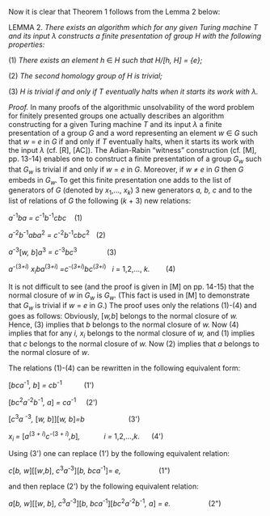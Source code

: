 <p>Now it is clear
that Theorem 1 follows from the Lemma 2 below:</p>

<p>LEMMA 2. <i>There exists an algorithm which for any given Turing
machine T and its input λ</i> <i>constructs a
finite presentation of group H with the following properties:</i></p>

<p>(1)
<i>There exists an element h </i>∈ <i>H such that H/[h, H] = {e};</i></p>

<p>(2)
<i>The second homology group of H is trivial;</i></p>

<p>(3)<i> H is trivial if and only if T eventually halts when it
starts its work with λ.</i></p>

<p><i>Proof.</i> In
many proofs of the algorithmic unsolvability of the word problem for finitely
presented groups one actually describes an algorithm constructing for a given
Turing machine <i>T</i> and its input <i>λ</i> a finite presentation of a group <i>G</i> and a word representing an element <i>w </i>∈ <i>G</i> such that <i>w</i>
= <i>e</i> in <i>G</i>
if and only if <i>T</i> eventually halts, when
it starts its work with the input <i>λ</i> (cf.
[R], [AC]). The Adian-Rabin “witness” construction (cf. [M], pp. 13-14) enables
one to construct a finite presentation of a group <i>G<sub>w</sub></i> such that <i>G<sub>w</sub></i> is trivial if and only if <i>w</i> = <i>e</i> in <i>G</i>. Moreover, if <i>w
≠ e</i> in <i>G</i> then <i>G</i> embeds in <i>G<sub>w</sub>.</i>
To get this finite presentation one adds to the list of generators of <i>G</i> (denoted by <i>x</i><sub>1</sub>,…,
<i>x<sub>k</sub></i>) 3 new generators <i>a, b, c </i>and to the list of relations of <i>G</i> the following (<i>k</i>
+ 3) new relations:</p>

<p><i>a</i><sup>-1</sup><i>ba = c</i><sup>-1</sup><i>b</i><sup>-1</sup><i>cbc&nbsp;&nbsp;&nbsp;
</i>(1)</p>

<p><i>a</i><sup>-2</sup><i>b</i><sup>-1</sup><i>aba</i><sup>2</sup><i> = c<sup>-</sup></i><sup>2</sup><i>b<sup>-</sup></i><sup>1</sup><i>cbc</i><sup>2</sup><i><sup>&nbsp;&nbsp;&nbsp;
</sup></i>(2) </p>

<p><i>a<sup>-</sup></i><sup>3</sup>[<i>w, b</i>]<i>a</i><sup>3</sup><i> = c<sup>-</sup></i><sup>3</sup><i>bc</i><sup>3</sup><i><sup>&nbsp;&nbsp;&nbsp;&nbsp;&nbsp;&nbsp;&nbsp;&nbsp;&nbsp;&nbsp;&nbsp;&nbsp;&nbsp;&nbsp;&nbsp;&nbsp;&nbsp;
</sup></i>(3)</p>

<p><i>a<sup>-</sup></i><sup>(3</sup><i><sup>+i</sup></i><sup>)</sup><i> x<sub>i</sub>ba</i><sup>(3</sup><i><sup>+i</sup></i><sup>)</sup><i><sup> </sup>=c<sup>-</sup></i><sup>(</sup><i><sup>3+i</sup></i><sup>)</sup><i>bc</i><sup>(</sup><i><sup>3+i</sup></i><sup>)</sup><i> &nbsp;&nbsp;i </i>= 1,2,…,<i> k.&nbsp;&nbsp;&nbsp;&nbsp;&nbsp;&nbsp;&nbsp; </i>(4)</p>

<p>It is not
difficult to see (and the proof is given in [M] on pp. 14-15) that the normal
closure of <i>w</i> in <i>G<sub>w</sub></i> is <i>G<sub>w</sub>.</i>
(This fact is used in [M] to demonstrate that <i>G<sub>w
</sub></i>is trivial if <i>w</i> = <i>e</i> in <i>G</i>.) The
proof uses only the relations (1)-(4) and goes as follows: Obviously, [<i>w,b</i>] belongs to the normal closure of <i>w.</i> Hence, (3) implies that <i>b</i> belongs to the normal closure of <i>w.</i> Now (4) implies that for any <i>i, x<sub>i</sub></i> belongs to the normal closure of <i>w,</i> and (1) implies that <i>c</i> belongs to the normal closure of <i>w.</i> Now (2) implies that <i>a</i> belongs to the normal closure of <i>w</i>.</p>

<p>The relations
(1)-(4) can be rewritten in the following equivalent form:</p>

<p>[<i>bca</i><sup>-1</sup><i>,
b</i>]<i> = cb</i><sup>-1</sup>&nbsp;&nbsp;&nbsp;&nbsp;&nbsp;&nbsp;&nbsp;&nbsp;&nbsp;&nbsp; (1')</p>

<p>[<i>bc</i><sup>2</sup><i>a</i><sup>-2</sup><i>b</i><sup>-1</sup><i>,
a</i>]<i> = ca</i><sup>-1</sup>&nbsp;&nbsp;&nbsp;&nbsp; (2')</p>

<p>[<i>c</i><sup>3</sup><i>a</i>
<sup>-3</sup><i>, </i>[<i>w, b</i>]][<i>w, b</i>]<i>=b</i>&nbsp;&nbsp;&nbsp;&nbsp;&nbsp;&nbsp;&nbsp;&nbsp;&nbsp;&nbsp;&nbsp;&nbsp;&nbsp;&nbsp;&nbsp;&nbsp;&nbsp;&nbsp;&nbsp;&nbsp;&nbsp; (3')</p>

<p><i>x<sub>i </sub>= </i>[<i>a</i><sup>(3<i>
+ i</i>)</sup><i>c<sup>-</sup></i><sup>(3<i> + i</i>)</sup><i>,b</i>]<i>,&nbsp;&nbsp;&nbsp;&nbsp;&nbsp;&nbsp;&nbsp;&nbsp;&nbsp;&nbsp;&nbsp; i
= </i>1,2,…,<i>k</i>.&nbsp;&nbsp;&nbsp;&nbsp;&nbsp; (4')</p>

<p>Using (3') one can
replace (1') by the following equivalent relation:</p>

<p><i>c</i>[<i>b,</i> <i>w</i>][[<i>w</i>,<i>b</i>],
<i>c</i><sup>3</sup><i>a<sup>-</sup></i><sup>3</sup>][<i>b, bca</i><sup>-1</sup>]=<i>
e,</i>&nbsp;&nbsp;&nbsp;&nbsp;&nbsp;&nbsp;&nbsp;&nbsp;&nbsp;&nbsp;&nbsp;&nbsp;&nbsp;&nbsp;&nbsp;&nbsp;&nbsp;&nbsp; (1&quot;)</p>

<p>and
then replace (2') by the following equivalent relation:</p>

<p><i>a</i>[<i>b,</i>
<i>w</i>][[<i>w</i>, <i>b</i>], <i>c</i><sup>3</sup><i>a</i><sup>-3</sup>][<i>b</i>,<i>
bca</i><sup>-1</sup>][<i>bc</i><sup>2</sup><i>a</i><sup>-2</sup><i>b</i><sup>-1</sup><i>,
a</i>]<i> = e.</i>&nbsp;&nbsp;&nbsp;&nbsp;&nbsp;&nbsp;&nbsp;&nbsp;&nbsp;&nbsp;&nbsp;&nbsp;&nbsp;&nbsp;&nbsp;&nbsp;&nbsp;&nbsp; (2&quot;)</p>
